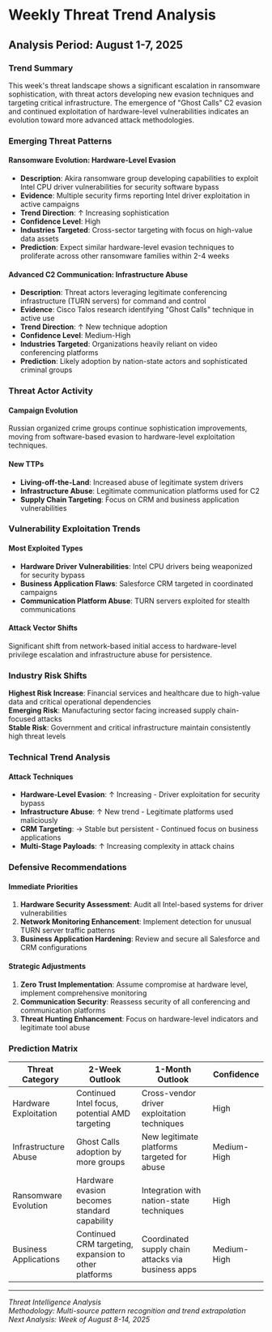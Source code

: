 # Weekly Threat Trend Analysis
## Analysis Period: August 1-7, 2025

### Trend Summary

This week's threat landscape shows a significant escalation in ransomware sophistication, with threat actors developing new evasion techniques and targeting critical infrastructure. The emergence of "Ghost Calls" C2 evasion and continued exploitation of hardware-level vulnerabilities indicates an evolution toward more advanced attack methodologies.

### Emerging Threat Patterns

#### Ransomware Evolution: Hardware-Level Evasion
- **Description**: Akira ransomware group developing capabilities to exploit Intel CPU driver vulnerabilities for security software bypass
- **Evidence**: Multiple security firms reporting Intel driver exploitation in active campaigns
- **Trend Direction**: ↑ Increasing sophistication
- **Confidence Level**: High
- **Industries Targeted**: Cross-sector targeting with focus on high-value data assets
- **Prediction**: Expect similar hardware-level evasion techniques to proliferate across other ransomware families within 2-4 weeks

#### Advanced C2 Communication: Infrastructure Abuse
- **Description**: Threat actors leveraging legitimate conferencing infrastructure (TURN servers) for command and control
- **Evidence**: Cisco Talos research identifying "Ghost Calls" technique in active use
- **Trend Direction**: ↑ New technique adoption
- **Confidence Level**: Medium-High
- **Industries Targeted**: Organizations heavily reliant on video conferencing platforms
- **Prediction**: Likely adoption by nation-state actors and sophisticated criminal groups

### Threat Actor Activity

#### Campaign Evolution
Russian organized crime groups continue sophistication improvements, moving from software-based evasion to hardware-level exploitation techniques.

#### New TTPs
- **Living-off-the-Land**: Increased abuse of legitimate system drivers
- **Infrastructure Abuse**: Legitimate communication platforms used for C2
- **Supply Chain Targeting**: Focus on CRM and business application vulnerabilities

### Vulnerability Exploitation Trends

#### Most Exploited Types
- **Hardware Driver Vulnerabilities**: Intel CPU drivers being weaponized for security bypass
- **Business Application Flaws**: Salesforce CRM targeted in coordinated campaigns
- **Communication Platform Abuse**: TURN servers exploited for stealth communications

#### Attack Vector Shifts
Significant shift from network-based initial access to hardware-level privilege escalation and infrastructure abuse for persistence.

### Industry Risk Shifts

**Highest Risk Increase**: Financial services and healthcare due to high-value data and critical operational dependencies  
**Emerging Risk**: Manufacturing sector facing increased supply chain-focused attacks  
**Stable Risk**: Government and critical infrastructure maintain consistently high threat levels

### Technical Trend Analysis

#### Attack Techniques
- **Hardware-Level Evasion**: ↑ Increasing - Driver exploitation for security bypass
- **Infrastructure Abuse**: ↑ New trend - Legitimate platforms used maliciously  
- **CRM Targeting**: → Stable but persistent - Continued focus on business applications
- **Multi-Stage Payloads**: ↑ Increasing complexity in attack chains

### Defensive Recommendations

#### Immediate Priorities
1. **Hardware Security Assessment**: Audit all Intel-based systems for driver vulnerabilities
2. **Network Monitoring Enhancement**: Implement detection for unusual TURN server traffic patterns
3. **Business Application Hardening**: Review and secure all Salesforce and CRM configurations

#### Strategic Adjustments
1. **Zero Trust Implementation**: Assume compromise at hardware level, implement comprehensive monitoring
2. **Communication Security**: Reassess security of all conferencing and communication platforms
3. **Threat Hunting Enhancement**: Focus on hardware-level indicators and legitimate tool abuse

### Prediction Matrix

| Threat Category | 2-Week Outlook | 1-Month Outlook | Confidence |
|----------------|----------------|-----------------|------------|
| Hardware Exploitation | Continued Intel focus, potential AMD targeting | Cross-vendor driver exploitation techniques | High |
| Infrastructure Abuse | Ghost Calls adoption by more groups | New legitimate platforms targeted for abuse | Medium-High |
| Ransomware Evolution | Hardware evasion becomes standard capability | Integration with nation-state techniques | High |
| Business Applications | Continued CRM targeting, expansion to other platforms | Coordinated supply chain attacks via business apps | Medium-High |

---
*Threat Intelligence Analysis*  
*Methodology: Multi-source pattern recognition and trend extrapolation*  
*Next Analysis: Week of August 8-14, 2025*
